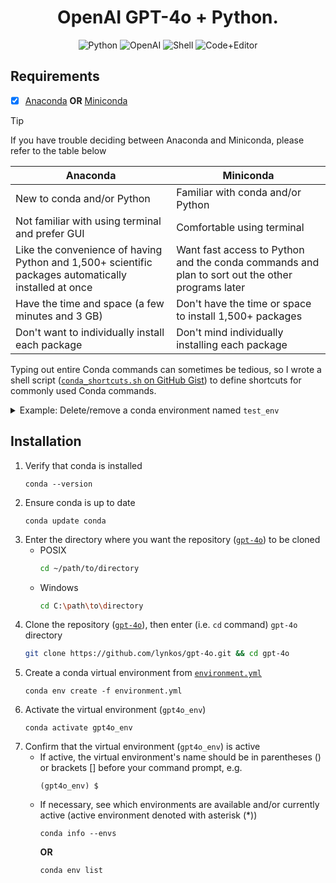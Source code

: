 <div align="center">
<h1>OpenAI GPT-4o + Python.</h1>
<img alt="Python" src="https://img.shields.io/static/v1?label=Language&style=flat&message=Python+3.12.7&logo=python&color=c7a228&labelColor=393939&logoColor=4f97d1">
<img alt="OpenAI" src="https://img.shields.io/static/v1?label=Packages&style=flat&message=OpenAI&logo=openai&color=412991&labelColor=393939&logoColor=412991">
<img alt="Shell" src="https://img.shields.io/static/v1?label=Shell&style=flat&message=Bash&logo=gnu+bash&color=4EAA25&labelColor=393939&logoColor=4EAA25">
<img alt="Code+Editor" src="https://img.shields.io/static/v1?label=Code+Editor&style=flat&message=Visual+Studio+Code&logo=visual+studio+code&color=007acc&labelColor=393939&logoColor=007acc">
</div>

## Requirements
- [x] [Anaconda](https://docs.continuum.io/free/anaconda/install) **OR** [Miniconda](https://docs.conda.io/projects/miniconda/en/latest)

> [!TIP]
> If you have trouble deciding between Anaconda and Miniconda, please refer to the table below
> <table>
>  <thead>
>   <tr>
>    <th><center>Anaconda</center></th>
>    <th><center>Miniconda</center></th>
>   </tr>
>  </thead>
>  <tbody>
>   <tr>
>    <td>New to conda and/or Python</td>
>    <td>Familiar with conda and/or Python</td>
>   </tr>
>   <tr>
>    <td>Not familiar with using terminal and prefer GUI</td>
>    <td>Comfortable using terminal</td>
>   </tr>
>   <tr>
>    <td>Like the convenience of having Python and 1,500+ scientific packages automatically installed at once</td>
>    <td>Want fast access to Python and the conda commands and plan to sort out the other programs later</td>
>   </tr>
>   <tr>
>    <td>Have the time and space (a few minutes and 3 GB)</td>
>    <td>Don't have the time or space to install 1,500+ packages</td>
>   </tr>
>   <tr>
>    <td>Don't want to individually install each package</td>
>    <td>Don't mind individually installing each package</td>
>   </tr>
>  </tbody>
> </table>
>
> Typing out entire Conda commands can sometimes be tedious, so I wrote a shell script ([`conda_shortcuts.sh` on GitHub Gist](https://gist.github.com/lynkos/7a4ce7f9e38bb56174360648461a3dc8)) to define shortcuts for commonly used Conda commands.
> <details>
>   <summary>Example: Delete/remove a conda environment named <code>test_env</code></summary>
>
> * Shortcut command
>     ```
>     rmenv test_env
>     ```
> * Manually typing out the entire command
>     ```sh
>     conda env remove -n test_env && rm -rf $(conda info --base)/envs/test_env
>     ```
>
> The shortcut has 80.8% less characters!
> </details>

## Installation
1. Verify that conda is installed
   ```
   conda --version
   ```
2. Ensure conda is up to date
   ```
   conda update conda
   ```
3. Enter the directory where you want the repository ([`gpt-4o`](https://github.com/lynkos/gpt-4o)) to be cloned
     * POSIX
       ```sh
       cd ~/path/to/directory
       ```
     * Windows
       ```sh
       cd C:\path\to\directory
       ```
4. Clone the repository ([`gpt-4o`](https://github.com/lynkos/gpt-4o)), then enter (i.e. `cd` command) `gpt-4o` directory
   ```sh
   git clone https://github.com/lynkos/gpt-4o.git && cd gpt-4o
   ```
5. Create a conda virtual environment from [`environment.yml`](environment.yml)
   ```
   conda env create -f environment.yml
   ```
6. Activate the virtual environment (`gpt4o_env`)
   ```
   conda activate gpt4o_env
   ```
7. Confirm that the virtual environment (`gpt4o_env`) is active
     * If active, the virtual environment's name should be in parentheses () or brackets [] before your command prompt, e.g.
       ```
       (gpt4o_env) $
       ```
     * If necessary, see which environments are available and/or currently active (active environment denoted with asterisk (*))
       ```
       conda info --envs
       ```
       **OR**
       ```
       conda env list
       ```